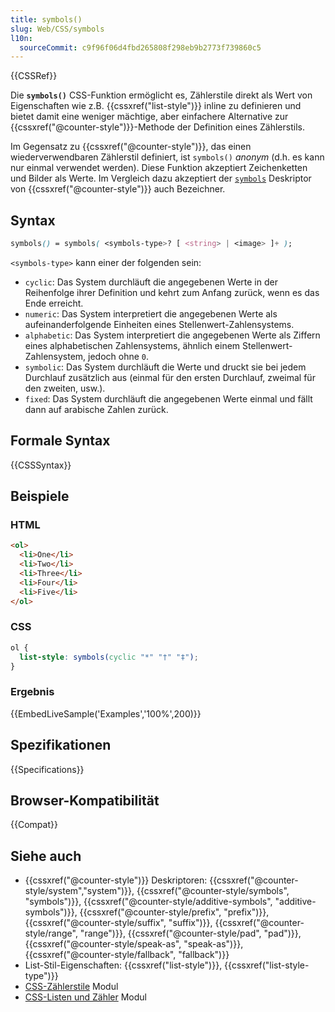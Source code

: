 ```yaml
---
title: symbols()
slug: Web/CSS/symbols
l10n:
  sourceCommit: c9f96f06d4fbd265808f298eb9b2773f739860c5
---
```


{{CSSRef}}

Die **`symbols()`** CSS-Funktion ermöglicht es, Zählerstile direkt als Wert von Eigenschaften wie z.B. {{cssxref("list-style")}} inline zu definieren und bietet damit eine weniger mächtige, aber einfachere Alternative zur {{cssxref("@counter-style")}}-Methode der Definition eines Zählerstils.

Im Gegensatz zu {{cssxref("@counter-style")}}, das einen wiederverwendbaren Zählerstil definiert, ist `symbols()` _anonym_ (d.h. es kann nur einmal verwendet werden). Diese Funktion akzeptiert Zeichenketten und Bilder als Werte. Im Vergleich dazu akzeptiert der [`symbols`](/de/docs/Web/CSS/@counter-style/symbols) Deskriptor von {{cssxref("@counter-style")}} auch Bezeichner.

## Syntax

```css
symbols() = symbols( <symbols-type>? [ <string> | <image> ]+ );
```

`<symbols-type>` kann einer der folgenden sein:

- `cyclic`: Das System durchläuft die angegebenen Werte in der Reihenfolge ihrer Definition und kehrt zum Anfang zurück, wenn es das Ende erreicht.
- `numeric`: Das System interpretiert die angegebenen Werte als aufeinanderfolgende Einheiten eines Stellenwert-Zahlensystems.
- `alphabetic`: Das System interpretiert die angegebenen Werte als Ziffern eines alphabetischen Zahlensystems, ähnlich einem Stellenwert-Zahlensystem, jedoch ohne `0`.
- `symbolic`: Das System durchläuft die Werte und druckt sie bei jedem Durchlauf zusätzlich aus (einmal für den ersten Durchlauf, zweimal für den zweiten, usw.).
- `fixed`: Das System durchläuft die angegebenen Werte einmal und fällt dann auf arabische Zahlen zurück.

## Formale Syntax

{{CSSSyntax}}

## Beispiele

### HTML

```html
<ol>
  <li>One</li>
  <li>Two</li>
  <li>Three</li>
  <li>Four</li>
  <li>Five</li>
</ol>
```

### CSS

```css
ol {
  list-style: symbols(cyclic "*" "†" "‡");
}
```

### Ergebnis

{{EmbedLiveSample('Examples','100%',200)}}

## Spezifikationen

{{Specifications}}

## Browser-Kompatibilität

{{Compat}}

## Siehe auch

- {{cssxref("@counter-style")}} Deskriptoren: {{cssxref("@counter-style/system","system")}}, {{cssxref("@counter-style/symbols", "symbols")}}, {{cssxref("@counter-style/additive-symbols", "additive-symbols")}}, {{cssxref("@counter-style/prefix", "prefix")}}, {{cssxref("@counter-style/suffix", "suffix")}}, {{cssxref("@counter-style/range", "range")}}, {{cssxref("@counter-style/pad", "pad")}}, {{cssxref("@counter-style/speak-as", "speak-as")}}, {{cssxref("@counter-style/fallback", "fallback")}}
- List-Stil-Eigenschaften: {{cssxref("list-style")}}, {{cssxref("list-style-type")}}
- [CSS-Zählerstile](/de/docs/Web/CSS/CSS_counter_styles) Modul
- [CSS-Listen und Zähler](/de/docs/Web/CSS/CSS_lists) Modul
